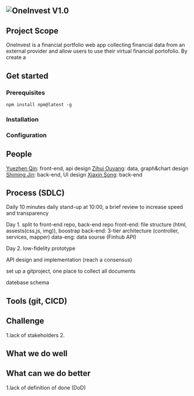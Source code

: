 ## ![OneInvest](https://github.com/user-attachments/assets/adcab216-33d2-4fc9-b0a2-52b86feed5cf) V1.0

## Project Scope
OneInvest is a financial portfolio web app collecting financial data from an external provider and allow users to use their virtual financial portofolio. By create a 




## Get started
### Prerequisites
```
npm install npm@latest -g
```
### Installation

### Configuration

## People

<a href="https://github.com/yuezhenqin" target="_blank">Yuezhen Qin</a>: front-end, api design
<a href="https://github.com/yuezhenqin" target="_blank">Zihui Ouyang</a>: data, graph&chart design
<a href="https://github.com/yuezhenqin" target="_blank">Shiming Jin</a>: back-end, UI design
<a href="https://github.com/yuezhenqin" target="_blank">Xiaxin Song</a>: back-end

## Process (SDLC) 
Daily 
10 minutes daily stand-up at 10:00, a brief review 
to increase speed and transparency

Day 1.
split to front-end repo, back-end repo
front-end: file structure (html, assests(css,js, img)), boostrap
back-end: 3-tier architecture (controller, services, mapper)
data-eng: data sourse (Finhub API)

Day 2.
low-fidelity prototype

API design and implementation (reach a consensus)

set up a gitproject, one place to collect all documents



datebase schema





## Tools (git, CICD)

## Challenge
1.lack of stakeholders
2.

## What we do well
## What can we do better
1.lack of definition of done (DoD)

